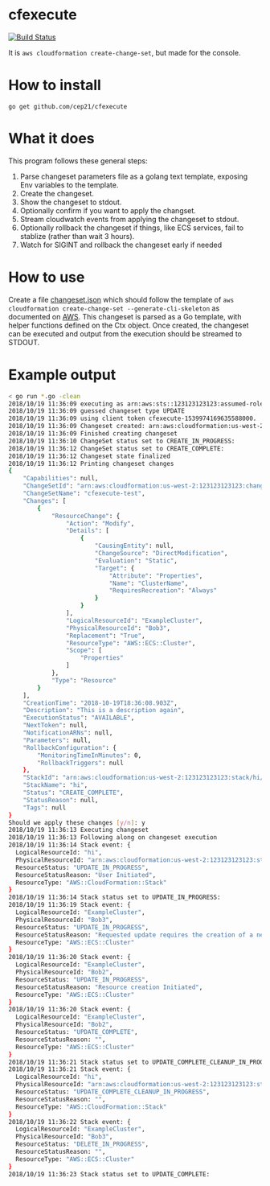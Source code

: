 # cfexecute
[![Build Status](https://travis-ci.org/cep21/cfexecute.svg?branch=master)](https://travis-ci.org/cep21/cfexecute)

It is `aws cloudformation create-change-set`, but made for the console.

# How to install

`go get github.com/cep21/cfexecute`

# What it does

This program follows these general steps:

1) Parse changeset parameters file as a golang text template, exposing Env variables to the template.
2) Create the changeset.
3) Show the changeset to stdout.
4) Optionally confirm if you want to apply the changset.
5) Stream cloudwatch events from applying the changeset to stdout.
6) Optionally rollback the changeset if things, like ECS services, fail to stablize (rather than wait 3 hours).
7) Watch for SIGINT and rollback the changeset early if needed

# How to use

Create a file [changeset.json](changeset.json) which should follow the template of `aws cloudformation create-change-set --generate-cli-skeleton`
as documented on [AWS](https://docs.aws.amazon.com/AWSCloudFormation/latest/APIReference/API_CreateChangeSet.html).  This
changeset is parsed as a Go template, with helper functions defined on the Ctx object.  Once created, the changeset
can be executed and output from the execution should be streamed to STDOUT.

# Example output

```bash
< go run *.go -clean
2018/10/19 11:36:09 executing as arn:aws:sts::123123123123:assumed-role/me/me
2018/10/19 11:36:09 guessed changeset type UPDATE
2018/10/19 11:36:09 using client token cfexecute-1539974169635588000.  Creating changeset
2018/10/19 11:36:09 Changeset created: arn:aws:cloudformation:us-west-2:123123123123:changeSet/cfexecute-test/dfd45cd0-89d6-4ca5-9bf8-b8a78a985a17
2018/10/19 11:36:09 Finished creating changeset
2018/10/19 11:36:10 ChangeSet status set to CREATE_IN_PROGRESS: 
2018/10/19 11:36:12 ChangeSet status set to CREATE_COMPLETE: 
2018/10/19 11:36:12 Changeset state finalized
2018/10/19 11:36:12 Printing changeset changes
{
	"Capabilities": null,
	"ChangeSetId": "arn:aws:cloudformation:us-west-2:123123123123:changeSet/cfexecute-test/dfd45cd0-89d6-4ca5-9bf8-b8a78a985a17",
	"ChangeSetName": "cfexecute-test",
	"Changes": [
		{
			"ResourceChange": {
				"Action": "Modify",
				"Details": [
					{
						"CausingEntity": null,
						"ChangeSource": "DirectModification",
						"Evaluation": "Static",
						"Target": {
							"Attribute": "Properties",
							"Name": "ClusterName",
							"RequiresRecreation": "Always"
						}
					}
				],
				"LogicalResourceId": "ExampleCluster",
				"PhysicalResourceId": "Bob3",
				"Replacement": "True",
				"ResourceType": "AWS::ECS::Cluster",
				"Scope": [
					"Properties"
				]
			},
			"Type": "Resource"
		}
	],
	"CreationTime": "2018-10-19T18:36:08.903Z",
	"Description": "This is a description again",
	"ExecutionStatus": "AVAILABLE",
	"NextToken": null,
	"NotificationARNs": null,
	"Parameters": null,
	"RollbackConfiguration": {
		"MonitoringTimeInMinutes": 0,
		"RollbackTriggers": null
	},
	"StackId": "arn:aws:cloudformation:us-west-2:123123123123:stack/hi/0c405700-d2ef-11e8-8f9b-503ac9ec24d1",
	"StackName": "hi",
	"Status": "CREATE_COMPLETE",
	"StatusReason": null,
	"Tags": null
}
Should we apply these changes [y/n]: y
2018/10/19 11:36:13 Executing changeset
2018/10/19 11:36:13 Following along on changeset execution
2018/10/19 11:36:14 Stack event: {
  LogicalResourceId: "hi",
  PhysicalResourceId: "arn:aws:cloudformation:us-west-2:123123123123:stack/hi/0c405700-d2ef-11e8-8f9b-503ac9ec24d1",
  ResourceStatus: "UPDATE_IN_PROGRESS",
  ResourceStatusReason: "User Initiated",
  ResourceType: "AWS::CloudFormation::Stack"
}
2018/10/19 11:36:14 Stack status set to UPDATE_IN_PROGRESS: 
2018/10/19 11:36:19 Stack event: {
  LogicalResourceId: "ExampleCluster",
  PhysicalResourceId: "Bob3",
  ResourceStatus: "UPDATE_IN_PROGRESS",
  ResourceStatusReason: "Requested update requires the creation of a new physical resource; hence creating one.",
  ResourceType: "AWS::ECS::Cluster"
}
2018/10/19 11:36:20 Stack event: {
  LogicalResourceId: "ExampleCluster",
  PhysicalResourceId: "Bob2",
  ResourceStatus: "UPDATE_IN_PROGRESS",
  ResourceStatusReason: "Resource creation Initiated",
  ResourceType: "AWS::ECS::Cluster"
}
2018/10/19 11:36:20 Stack event: {
  LogicalResourceId: "ExampleCluster",
  PhysicalResourceId: "Bob2",
  ResourceStatus: "UPDATE_COMPLETE",
  ResourceStatusReason: "",
  ResourceType: "AWS::ECS::Cluster"
}
2018/10/19 11:36:21 Stack status set to UPDATE_COMPLETE_CLEANUP_IN_PROGRESS: 
2018/10/19 11:36:21 Stack event: {
  LogicalResourceId: "hi",
  PhysicalResourceId: "arn:aws:cloudformation:us-west-2:123123123123:stack/hi/0c405700-d2ef-11e8-8f9b-503ac9ec24d1",
  ResourceStatus: "UPDATE_COMPLETE_CLEANUP_IN_PROGRESS",
  ResourceStatusReason: "",
  ResourceType: "AWS::CloudFormation::Stack"
}
2018/10/19 11:36:22 Stack event: {
  LogicalResourceId: "ExampleCluster",
  PhysicalResourceId: "Bob3",
  ResourceStatus: "DELETE_IN_PROGRESS",
  ResourceStatusReason: "",
  ResourceType: "AWS::ECS::Cluster"
}
2018/10/19 11:36:23 Stack status set to UPDATE_COMPLETE: 

```